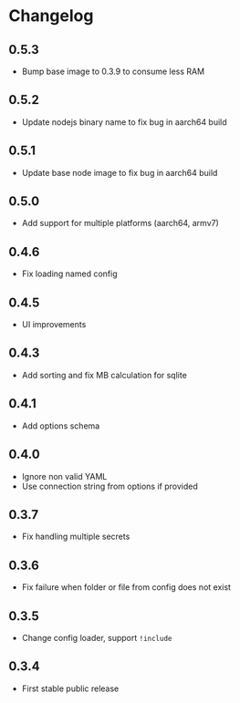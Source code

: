 # Changelog

## 0.5.3

- Bump base image to 0.3.9 to consume less RAM

## 0.5.2

- Update nodejs binary name to fix bug in aarch64 build

## 0.5.1

- Update base node image to fix bug in aarch64 build

## 0.5.0

- Add support for multiple platforms (aarch64, armv7)

## 0.4.6

- Fix loading named config

## 0.4.5

- UI improvements

## 0.4.3

- Add sorting and fix MB calculation for sqlite

## 0.4.1

- Add options schema

## 0.4.0

- Ignore non valid YAML
- Use connection string from options if provided

## 0.3.7

- Fix handling multiple secrets

## 0.3.6

- Fix failure when folder or file from config does not exist

## 0.3.5

- Change config loader, support `!include`

## 0.3.4

- First stable public release
